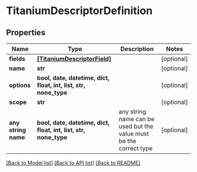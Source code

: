 # TitaniumDescriptorDefinition


## Properties
Name | Type | Description | Notes
------------ | ------------- | ------------- | -------------
**fields** | [**[TitaniumDescriptorField]**](TitaniumDescriptorField.md) |  | [optional] 
**name** | **str** |  | [optional] 
**options** | **bool, date, datetime, dict, float, int, list, str, none_type** |  | [optional] 
**scope** | **str** |  | [optional] 
**any string name** | **bool, date, datetime, dict, float, int, list, str, none_type** | any string name can be used but the value must be the correct type | [optional]

[[Back to Model list]](../README.md#documentation-for-models) [[Back to API list]](../README.md#documentation-for-api-endpoints) [[Back to README]](../README.md)


